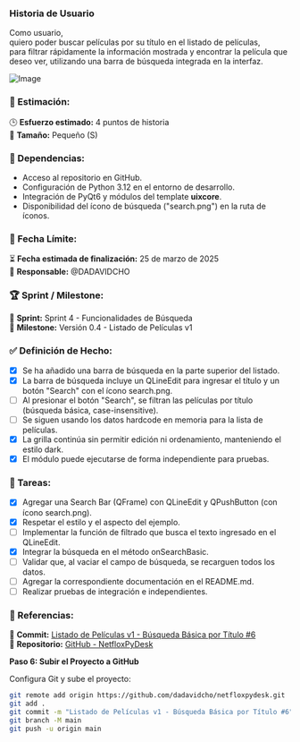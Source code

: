### Historia de Usuario
Como usuario,  
quiero poder buscar películas por su título en el listado de películas,  
para filtrar rápidamente la información mostrada y encontrar la película que deseo ver, utilizando una barra de búsqueda integrada en la interfaz.

![Image](https://github.com/user-attachments/assets/8bf6847b-26e2-4107-94f8-dad11bab3eca)

### 🎯 Estimación:
🕒 **Esfuerzo estimado:** 4 puntos de historia  
👕 **Tamaño:** Pequeño (S)

### 🔗 Dependencias:
- Acceso al repositorio en GitHub.
- Configuración de Python 3.12 en el entorno de desarrollo.
- Integración de PyQt6 y módulos del template **uixcore**.
- Disponibilidad del ícono de búsqueda ("search.png") en la ruta de íconos.

### 📅 Fecha Límite:
⏳ **Fecha estimada de finalización:** 25 de marzo de 2025  
👤 **Responsable:** @DADAVIDCHO 

### 🏆 Sprint / Milestone:
📌 **Sprint:** Sprint 4 - Funcionalidades de Búsqueda  
🏁 **Milestone:** Versión 0.4 - Listado de Películas v1

### ✅ Definición de Hecho:
- [x] Se ha añadido una barra de búsqueda en la parte superior del listado.
- [x] La barra de búsqueda incluye un QLineEdit para ingresar el título y un botón "Search" con el ícono search.png.
- [ ] Al presionar el botón "Search", se filtran las películas por título (búsqueda básica, case-insensitive).
- [ ] Se siguen usando los datos hardcode en memoria para la lista de películas.
- [x] La grilla continúa sin permitir edición ni ordenamiento, manteniendo el estilo dark.
- [x] El módulo puede ejecutarse de forma independiente para pruebas.

### 📌 Tareas:
- [x] Agregar una Search Bar (QFrame) con QLineEdit y QPushButton (con ícono search.png).
- [x] Respetar el estilo y el aspecto del ejemplo.
- [ ] Implementar la función de filtrado que busca el texto ingresado en el QLineEdit.
- [x] Integrar la búsqueda en el método onSearchBasic.
- [ ] Validar que, al vaciar el campo de búsqueda, se recarguen todos los datos.
- [ ] Agregar la correspondiente documentación en el README.md.
- [ ] Realizar pruebas de integración e independientes.

### 🔗 Referencias:
🔹 **Commit:** [Listado de Películas v1 - Búsqueda Básica por Título #6](https://github.com/dadavidcho/netfloxpydesk/commit/hash)  
🔹 **Repositorio:** [GitHub - NetfloxPyDesk](https://github.com/dadavidcho/netfloxpydesk)

**Paso 6: Subir el Proyecto a GitHub**

Configura Git y sube el proyecto:

```bash
git remote add origin https://github.com/dadavidcho/netfloxpydesk.git
git add .
git commit -m "Listado de Películas v1 - Búsqueda Básica por Título #6"
git branch -M main
git push -u origin main